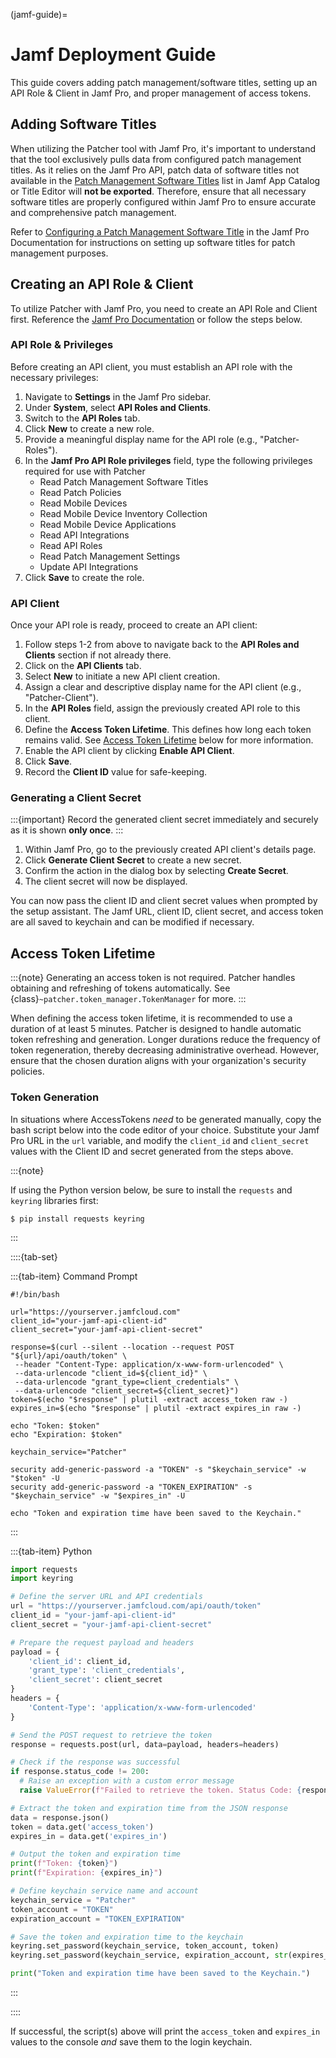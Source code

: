 (jamf-guide)=

# Jamf Deployment Guide

This guide covers adding patch management/software titles, setting up an API Role & Client in Jamf Pro, and proper management of access tokens.

## Adding Software Titles

When utilizing the Patcher tool with Jamf Pro, it's important to understand that the tool exclusively pulls data from configured patch management titles. As it relies on the Jamf Pro API, patch data of software titles not available in the [Patch Management Software Titles](https://learn.jamf.com/en-US/bundle/jamf-app-catalog/page/Patch_Management_Software_Titles.html) list in Jamf App Catalog or Title Editor will **not be exported**. Therefore, ensure that all necessary software titles are properly configured within Jamf Pro to ensure accurate and comprehensive patch management.

Refer to [Configuring a Patch Management Software Title](https://learn.jamf.com/en-US/bundle/jamf-pro-documentation-current/page/Configuring_a_Patch_Management_Software_Title.html) in the Jamf Pro Documentation for instructions on setting up software titles for patch management purposes.

## Creating an API Role & Client

To utilize Patcher with Jamf Pro, you need to create an API Role and Client first. Reference the [Jamf Pro Documentation](https://learn.jamf.com/bundle/jamf-pro-documentation-current/page/API_Roles_and_Clients.html) or follow the steps below.

### API Role & Privileges

Before creating an API client, you must establish an API role with the necessary privileges:

1. Navigate to **Settings** in the Jamf Pro sidebar.
2. Under **System**, select **API Roles and Clients**.
3. Switch to the **API Roles** tab.
4. Click **New** to create a new role.
5. Provide a meaningful display name for the API role (e.g., "Patcher-Roles").
6. In the **Jamf Pro API Role privileges** field, type the following privileges required for use with Patcher
   - Read Patch Management Software Titles
   - Read Patch Policies
   - Read Mobile Devices
   - Read Mobile Device Inventory Collection
   - Read Mobile Device Applications
   - Read API Integrations
   - Read API Roles
   - Read Patch Management Settings
   - Update API Integrations
7. Click **Save** to create the role.

### API Client

Once your API role is ready, proceed to create an API client:

1. Follow steps 1-2 from above to navigate back to the **API Roles and Clients** section if not already there.
2. Click on the **API Clients** tab.
3. Select **New** to initiate a new API client creation.
4. Assign a clear and descriptive display name for the API client (e.g., "Patcher-Client").
5. In the **API Roles** field, assign the previously created API role to this client.
6. Define the **Access Token Lifetime**. This defines how long each token remains valid. See [Access Token Lifetime](#access-token-lifetime) below for more information.
7. Enable the API client by clicking **Enable API Client**.
8. Click **Save**.
9. Record the **Client ID** value for safe-keeping.

### Generating a Client Secret

:::{important}
Record the generated client secret immediately and securely as it is shown **only once**.
:::

1. Within Jamf Pro, go to the previously created API client's details page.
2. Click **Generate Client Secret** to create a new secret.
3. Confirm the action in the dialog box by selecting **Create Secret**.
4. The client secret will now be displayed.

You can now pass the client ID and client secret values when prompted by the setup assistant. The Jamf URL, client ID, client secret, and access token are all saved to keychain and can be modified if necessary.

## Access Token Lifetime

:::{note}
Generating an access token is not required. Patcher handles obtaining and refreshing of tokens automatically. See {class}`~patcher.token_manager.TokenManager` for more.
:::

When defining the access token lifetime, it is recommended to use a duration of at least 5 minutes. Patcher is designed to handle automatic token refreshing and generation. Longer durations reduce the frequency of token regeneration, thereby decreasing administrative overhead. However, ensure that the chosen duration aligns with your organization's security policies.

### Token Generation

In situations where AccessTokens *need* to be generated manually, copy the bash script below into the code editor of your choice. Substitute your Jamf Pro URL in the `url` variable, and modify the `client_id` and `client_secret` values with the Client ID and secret generated from the steps above.

:::{note}

If using the Python version below, be sure to install the `requests` and `keyring` libraries first: 
```console
$ pip install requests keyring
```
:::

::::{tab-set}

:::{tab-item} Command Prompt
```shell
#!/bin/bash

url="https://yourserver.jamfcloud.com"
client_id="your-jamf-api-client-id"
client_secret="your-jamf-api-client-secret"

response=$(curl --silent --location --request POST "${url}/api/oauth/token" \
 --header "Content-Type: application/x-www-form-urlencoded" \
 --data-urlencode "client_id=${client_id}" \
 --data-urlencode "grant_type=client_credentials" \
 --data-urlencode "client_secret=${client_secret}")
token=$(echo "$response" | plutil -extract access_token raw -)
expires_in=$(echo "$response" | plutil -extract expires_in raw -)

echo "Token: $token"
echo "Expiration: $token"

keychain_service="Patcher"

security add-generic-password -a "TOKEN" -s "$keychain_service" -w "$token" -U
security add-generic-password -a "TOKEN_EXPIRATION" -s "$keychain_service" -w "$expires_in" -U

echo "Token and expiration time have been saved to the Keychain."
```
:::

:::{tab-item} Python

```python
import requests
import keyring

# Define the server URL and API credentials
url = "https://yourserver.jamfcloud.com/api/oauth/token"
client_id = "your-jamf-api-client-id"
client_secret = "your-jamf-api-client-secret"

# Prepare the request payload and headers
payload = {
    'client_id': client_id,
    'grant_type': 'client_credentials',
    'client_secret': client_secret
}
headers = {
    'Content-Type': 'application/x-www-form-urlencoded'
}

# Send the POST request to retrieve the token
response = requests.post(url, data=payload, headers=headers)

# Check if the response was successful
if response.status_code != 200:
  # Raise an exception with a custom error message
  raise ValueError(f"Failed to retrieve the token. Status Code: {response.status_code}, Message: {response.text}")

# Extract the token and expiration time from the JSON response
data = response.json()
token = data.get('access_token')
expires_in = data.get('expires_in')

# Output the token and expiration time
print(f"Token: {token}")
print(f"Expiration: {expires_in}")

# Define keychain service name and account
keychain_service = "Patcher"
token_account = "TOKEN"
expiration_account = "TOKEN_EXPIRATION"

# Save the token and expiration time to the keychain
keyring.set_password(keychain_service, token_account, token)
keyring.set_password(keychain_service, expiration_account, str(expires_in))

print("Token and expiration time have been saved to the Keychain.")
```
:::

::::

If successful, the script(s) above will print the `access_token` and `expires_in` values to the console *and* save them to the login keychain. 
